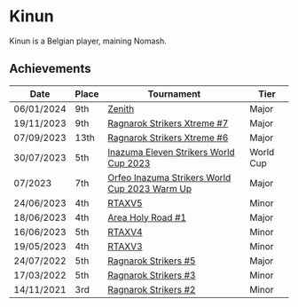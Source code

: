 # Kinun

Kinun is a Belgian player, maining Nomash.

## Achievements

|Date|Place|Tournament|Tier|
|-|-|-|-|
| 06/01/2024 | 9th | [Zenith](/inapedia/tournaments/misc/zenith.md) | Major |
| 19/11/2023 | 9th | [Ragnarok Strikers Xtreme #7](/inapedia/tournaments/ragna/ragnax7.md) | Major |
| 07/09/2023 | 13th | [Ragnarok Strikers Xtreme #6](/inapedia/tournaments/ragna/ragnax6.md) | Major |
| 30/07/2023 | 5th | [Inazuma Eleven Strikers World Cup 2023](/inapedia/tournaments/worldcup23.md) | World Cup |
| 07/2023 | 7th | [Orfeo Inazuma Strikers World Cup 2023 Warm Up](/inapedia/tournaments/misc/orfeowc.md) | Major |
| 24/06/2023 | 4th | [RTAXV5](/inapedia/tournaments/rtaxv/rtaxv5.md) | Minor |
| 18/06/2023 | 4th | [Area Holy Road #1](/inapedia/tournaments/misc/holyroad1.md) | Major |
| 16/06/2023 | 5th | [RTAXV4](/inapedia/tournaments/rtaxv/rtaxv4.md) | Minor |
| 19/05/2023 | 4th | [RTAXV3](/inapedia/tournaments/rtaxv/rtaxv3.md) | Minor |
| 24/07/2022 | 5th | [Ragnarok Strikers #5](/inapedia/tournaments/ragna/ragna5.md) | Major |
| 17/03/2022 | 5th | [Ragnarok Strikers #3](/inapedia/tournaments/ragna/ragna3.md) | Minor |
| 14/11/2021 | 3rd | [Ragnarok Strikers #2](/inapedia/tournaments/ragna/ragna2.md) | Minor |
